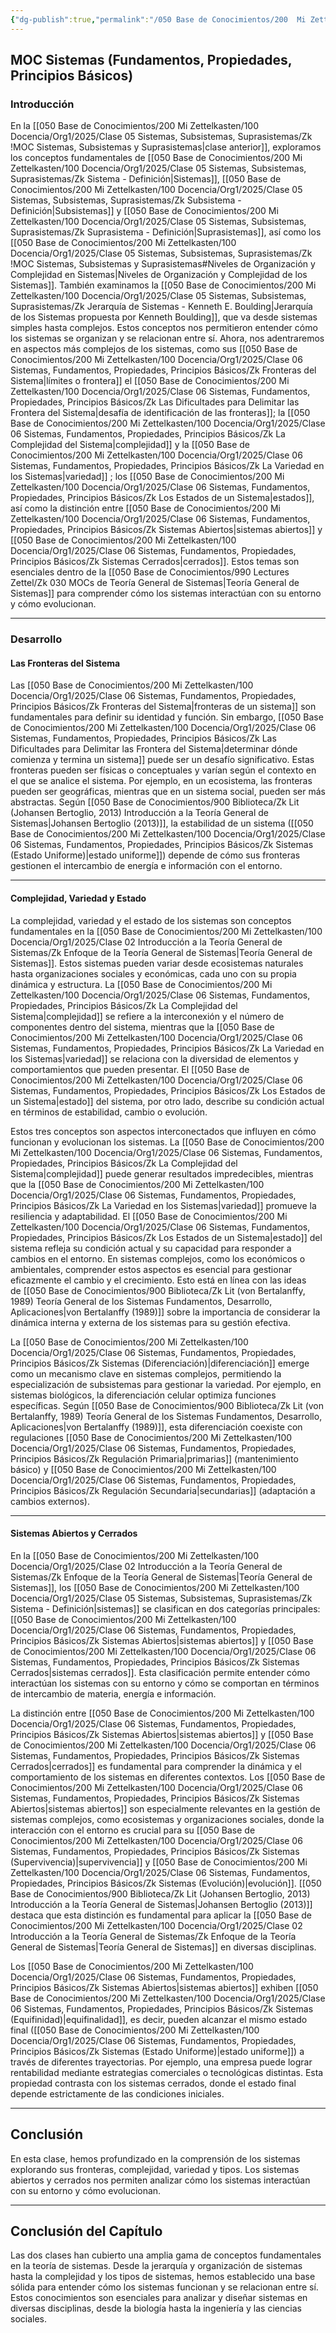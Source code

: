 ```yaml
---
{"dg-publish":true,"permalink":"/050 Base de Conocimientos/200  Mi Zettelkasten/100 Docencia/Org1/2025/Clase 06 Sistemas, Fundamentos, Propiedades, Principios Básicos/Zk !MOC Sistemas (Fundamentos, Propiedades, Principios Básicos)/","tags":["diagramaCausal","sistema","moc"]}
---
```


## MOC Sistemas (Fundamentos, Propiedades, Principios Básicos)

### Introducción

En la [[050 Base de Conocimientos/200  Mi Zettelkasten/100 Docencia/Org1/2025/Clase 05 Sistemas, Subsistemas, Suprasistemas/Zk !MOC Sistemas, Subsistemas y Suprasistemas\|clase anterior]], exploramos los conceptos fundamentales de [[050 Base de Conocimientos/200  Mi Zettelkasten/100 Docencia/Org1/2025/Clase 05 Sistemas, Subsistemas, Suprasistemas/Zk Sistema - Definición\|Sistemas]], [[050 Base de Conocimientos/200  Mi Zettelkasten/100 Docencia/Org1/2025/Clase 05 Sistemas, Subsistemas, Suprasistemas/Zk Subsistema - Definición\|Subsistemas]] y [[050 Base de Conocimientos/200  Mi Zettelkasten/100 Docencia/Org1/2025/Clase 05 Sistemas, Subsistemas, Suprasistemas/Zk Suprasistema - Definición\|Suprasistemas]], así como los [[050 Base de Conocimientos/200  Mi Zettelkasten/100 Docencia/Org1/2025/Clase 05 Sistemas, Subsistemas, Suprasistemas/Zk !MOC Sistemas, Subsistemas y Suprasistemas#Niveles de Organización y Complejidad en Sistemas\|Niveles de Organización y Complejidad de los Sistemas]]. También examinamos la [[050 Base de Conocimientos/200  Mi Zettelkasten/100 Docencia/Org1/2025/Clase 05 Sistemas, Subsistemas, Suprasistemas/Zk Jerarquía de Sistemas - Kenneth E. Boulding\|Jerarquía de los Sistemas propuesta por Kenneth Boulding]], que va desde sistemas simples hasta complejos. Estos conceptos nos permitieron entender cómo los sistemas se organizan y se relacionan entre sí. Ahora, nos adentraremos en aspectos más complejos de los sistemas, como sus [[050 Base de Conocimientos/200  Mi Zettelkasten/100 Docencia/Org1/2025/Clase 06 Sistemas, Fundamentos, Propiedades, Principios Básicos/Zk Fronteras del Sistema\|límites o frontera]] el [[050 Base de Conocimientos/200  Mi Zettelkasten/100 Docencia/Org1/2025/Clase 06 Sistemas, Fundamentos, Propiedades, Principios Básicos/Zk Las Dificultades para Delimitar las Frontera del Sistema\|desafía de identificación de las fronteras]]; la [[050 Base de Conocimientos/200  Mi Zettelkasten/100 Docencia/Org1/2025/Clase 06 Sistemas, Fundamentos, Propiedades, Principios Básicos/Zk La Complejidad del Sistema\|complejidad]]  y la [[050 Base de Conocimientos/200  Mi Zettelkasten/100 Docencia/Org1/2025/Clase 06 Sistemas, Fundamentos, Propiedades, Principios Básicos/Zk La Variedad en los Sistemas\|variedad]] ; los [[050 Base de Conocimientos/200  Mi Zettelkasten/100 Docencia/Org1/2025/Clase 06 Sistemas, Fundamentos, Propiedades, Principios Básicos/Zk Los Estados de un Sistema\|estados]], así como la distinción entre [[050 Base de Conocimientos/200  Mi Zettelkasten/100 Docencia/Org1/2025/Clase 06 Sistemas, Fundamentos, Propiedades, Principios Básicos/Zk Sistemas Abiertos\|sistemas abiertos]] y [[050 Base de Conocimientos/200  Mi Zettelkasten/100 Docencia/Org1/2025/Clase 06 Sistemas, Fundamentos, Propiedades, Principios Básicos/Zk Sistemas Cerrados\|cerrados]]. Estos temas son esenciales dentro de la [[050 Base de Conocimientos/990 Lectures Zettel/Zk 030 MOCs de Teoría General de Sistemas\|Teoría General de Sistemas]] para comprender cómo los sistemas interactúan con su entorno y cómo evolucionan.

----
### Desarrollo

#### Las Fronteras del Sistema

Las [[050 Base de Conocimientos/200  Mi Zettelkasten/100 Docencia/Org1/2025/Clase 06 Sistemas, Fundamentos, Propiedades, Principios Básicos/Zk Fronteras del Sistema\|fronteras de un sistema]] son fundamentales para definir su identidad y función. Sin embargo, [[050 Base de Conocimientos/200  Mi Zettelkasten/100 Docencia/Org1/2025/Clase 06 Sistemas, Fundamentos, Propiedades, Principios Básicos/Zk Las Dificultades para Delimitar las Frontera del Sistema\|determinar dónde comienza y termina un sistema]] puede ser un desafío significativo. Estas fronteras pueden ser físicas o conceptuales y varían según el contexto en el que se analice el sistema. Por ejemplo, en un ecosistema, las fronteras pueden ser geográficas, mientras que en un sistema social, pueden ser más abstractas. Según [[050 Base de Conocimientos/900 Biblioteca/Zk Lit (Johansen Bertoglio, 2013) Introducción a la Teoría General de Sistemas\|Johansen Bertoglio (2013)]], la estabilidad de un sistema ([[050 Base de Conocimientos/200  Mi Zettelkasten/100 Docencia/Org1/2025/Clase 06 Sistemas, Fundamentos, Propiedades, Principios Básicos/Zk Sistemas (Estado Uniforme)\|estado uniforme]]) depende de cómo sus fronteras gestionen el intercambio de energía e información con el entorno.

----
#### Complejidad, Variedad y Estado

La complejidad, variedad y el estado de los sistemas son conceptos fundamentales en la [[050 Base de Conocimientos/200  Mi Zettelkasten/100 Docencia/Org1/2025/Clase 02 Introducción a la Teoría General de Sistemas/Zk Enfoque de la Teoría General de Sistemas\|Teoría General de Sistemas]]. Estos sistemas pueden variar desde ecosistemas naturales hasta organizaciones sociales y económicas, cada uno con su propia dinámica y estructura. La [[050 Base de Conocimientos/200  Mi Zettelkasten/100 Docencia/Org1/2025/Clase 06 Sistemas, Fundamentos, Propiedades, Principios Básicos/Zk La Complejidad del Sistema\|complejidad]] se refiere a la interconexión y el número de componentes dentro del sistema, mientras que la [[050 Base de Conocimientos/200  Mi Zettelkasten/100 Docencia/Org1/2025/Clase 06 Sistemas, Fundamentos, Propiedades, Principios Básicos/Zk La Variedad en los Sistemas\|variedad]] se relaciona con la diversidad de elementos y comportamientos que pueden presentar. El [[050 Base de Conocimientos/200  Mi Zettelkasten/100 Docencia/Org1/2025/Clase 06 Sistemas, Fundamentos, Propiedades, Principios Básicos/Zk Los Estados de un Sistema\|estado]] del sistema, por otro lado, describe su condición actual en términos de estabilidad, cambio o evolución.

Estos tres conceptos son aspectos interconectados que influyen en cómo funcionan y evolucionan los sistemas. La [[050 Base de Conocimientos/200  Mi Zettelkasten/100 Docencia/Org1/2025/Clase 06 Sistemas, Fundamentos, Propiedades, Principios Básicos/Zk La Complejidad del Sistema\|complejidad]] puede generar resultados impredecibles, mientras que la [[050 Base de Conocimientos/200  Mi Zettelkasten/100 Docencia/Org1/2025/Clase 06 Sistemas, Fundamentos, Propiedades, Principios Básicos/Zk La Variedad en los Sistemas\|variedad]] promueve la resiliencia y adaptabilidad. El [[050 Base de Conocimientos/200  Mi Zettelkasten/100 Docencia/Org1/2025/Clase 06 Sistemas, Fundamentos, Propiedades, Principios Básicos/Zk Los Estados de un Sistema\|estado]] del sistema refleja su condición actual y su capacidad para responder a cambios en el entorno. En sistemas complejos, como los económicos o ambientales, comprender estos aspectos es esencial para gestionar eficazmente el cambio y el crecimiento. Esto está en línea con las ideas de [[050 Base de Conocimientos/900 Biblioteca/Zk Lit (von Bertalanffy, 1989) Teoría General de los Sistemas Fundamentos, Desarrollo, Aplicaciones\|von Bertalanffy (1989)]] sobre la importancia de considerar la dinámica interna y externa de los sistemas para su gestión efectiva.


La [[050 Base de Conocimientos/200  Mi Zettelkasten/100 Docencia/Org1/2025/Clase 06 Sistemas, Fundamentos, Propiedades, Principios Básicos/Zk Sistemas (Diferenciación)\|diferenciación]] emerge como un mecanismo clave en sistemas complejos, permitiendo la especialización de subsistemas para gestionar la variedad. Por ejemplo, en sistemas biológicos, la diferenciación celular optimiza funciones específicas. Según [[050 Base de Conocimientos/900 Biblioteca/Zk Lit (von Bertalanffy, 1989) Teoría General de los Sistemas Fundamentos, Desarrollo, Aplicaciones\|von Bertalanffy (1989)]], esta diferenciación coexiste con regulaciones [[050 Base de Conocimientos/200  Mi Zettelkasten/100 Docencia/Org1/2025/Clase 06 Sistemas, Fundamentos, Propiedades, Principios Básicos/Zk Regulación Primaria\|primarias]] (mantenimiento básico) y [[050 Base de Conocimientos/200  Mi Zettelkasten/100 Docencia/Org1/2025/Clase 06 Sistemas, Fundamentos, Propiedades, Principios Básicos/Zk Regulación Secundaria\|secundarias]] (adaptación a cambios externos).

----
#### Sistemas Abiertos y Cerrados

En la [[050 Base de Conocimientos/200  Mi Zettelkasten/100 Docencia/Org1/2025/Clase 02 Introducción a la Teoría General de Sistemas/Zk Enfoque de la Teoría General de Sistemas\|Teoría General de Sistemas]], los [[050 Base de Conocimientos/200  Mi Zettelkasten/100 Docencia/Org1/2025/Clase 05 Sistemas, Subsistemas, Suprasistemas/Zk Sistema - Definición\|sistemas]] se clasifican en dos categorías principales: [[050 Base de Conocimientos/200  Mi Zettelkasten/100 Docencia/Org1/2025/Clase 06 Sistemas, Fundamentos, Propiedades, Principios Básicos/Zk Sistemas Abiertos\|sistemas abiertos]] y [[050 Base de Conocimientos/200  Mi Zettelkasten/100 Docencia/Org1/2025/Clase 06 Sistemas, Fundamentos, Propiedades, Principios Básicos/Zk Sistemas Cerrados\|sistemas cerrados]]. Esta clasificación permite entender cómo interactúan los sistemas con su entorno y cómo se comportan en términos de intercambio de materia, energía e información.

La distinción entre [[050 Base de Conocimientos/200  Mi Zettelkasten/100 Docencia/Org1/2025/Clase 06 Sistemas, Fundamentos, Propiedades, Principios Básicos/Zk Sistemas Abiertos\|sistemas abiertos]] y [[050 Base de Conocimientos/200  Mi Zettelkasten/100 Docencia/Org1/2025/Clase 06 Sistemas, Fundamentos, Propiedades, Principios Básicos/Zk Sistemas Cerrados\|cerrados]] es fundamental para comprender la dinámica y el comportamiento de los sistemas en diferentes contextos. Los [[050 Base de Conocimientos/200  Mi Zettelkasten/100 Docencia/Org1/2025/Clase 06 Sistemas, Fundamentos, Propiedades, Principios Básicos/Zk Sistemas Abiertos\|sistemas abiertos]] son especialmente relevantes en la gestión de sistemas complejos, como ecosistemas y organizaciones sociales, donde la interacción con el entorno es crucial para su [[050 Base de Conocimientos/200  Mi Zettelkasten/100 Docencia/Org1/2025/Clase 06 Sistemas, Fundamentos, Propiedades, Principios Básicos/Zk Sistemas (Supervivencia)\|supervivencia]] y [[050 Base de Conocimientos/200  Mi Zettelkasten/100 Docencia/Org1/2025/Clase 06 Sistemas, Fundamentos, Propiedades, Principios Básicos/Zk Sistemas (Evolución)\|evolución]]. [[050 Base de Conocimientos/900 Biblioteca/Zk Lit (Johansen Bertoglio, 2013) Introducción a la Teoría General de Sistemas\|Johansen Bertoglio (2013)]] destaca que esta distinción es fundamental para aplicar la [[050 Base de Conocimientos/200  Mi Zettelkasten/100 Docencia/Org1/2025/Clase 02 Introducción a la Teoría General de Sistemas/Zk Enfoque de la Teoría General de Sistemas\|Teoría General de Sistemas]] en diversas disciplinas.

Los [[050 Base de Conocimientos/200  Mi Zettelkasten/100 Docencia/Org1/2025/Clase 06 Sistemas, Fundamentos, Propiedades, Principios Básicos/Zk Sistemas Abiertos\|sistemas abiertos]] exhiben [[050 Base de Conocimientos/200  Mi Zettelkasten/100 Docencia/Org1/2025/Clase 06 Sistemas, Fundamentos, Propiedades, Principios Básicos/Zk Sistemas (Equifinidad)\|equifinalidad]], es decir, pueden alcanzar el mismo estado final ([[050 Base de Conocimientos/200  Mi Zettelkasten/100 Docencia/Org1/2025/Clase 06 Sistemas, Fundamentos, Propiedades, Principios Básicos/Zk Sistemas (Estado Uniforme)\|estado uniforme]]) a través de diferentes trayectorias. Por ejemplo, una empresa puede lograr rentabilidad mediante estrategias comerciales o tecnológicas distintas. Esta propiedad contrasta con los sistemas cerrados, donde el estado final depende estrictamente de las condiciones iniciales.

---
## Conclusión

En esta clase, hemos profundizado en la comprensión de los sistemas explorando sus fronteras, complejidad, variedad y tipos. Los sistemas abiertos y cerrados nos permiten analizar cómo los sistemas interactúan con su entorno y cómo evolucionan.

----
## Conclusión del Capítulo

Las dos clases han cubierto una amplia gama de conceptos fundamentales en la teoría de sistemas. Desde la jerarquía y organización de sistemas hasta la complejidad y los tipos de sistemas, hemos establecido una base sólida para entender cómo los sistemas funcionan y se relacionan entre sí. Estos conocimientos son esenciales para analizar y diseñar sistemas en diversas disciplinas, desde la biología hasta la ingeniería y las ciencias sociales.

